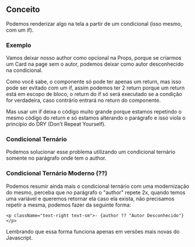 ## Conceito

Podemos renderizar algo na tela a partir de um condicional (isso mesmo, com um if).

### Exemplo

Vamos deixar nosso author como opcional na Props, porque se criarmos um Card na page sem o autor, podemos deixar como autor desconhecido na condicional.

Como você sabe, o componente só pode ter apenas um return, mas isso pode ser evitado com um if, assim podemos ter 2 return porque um return está em escopo de bloco, o return do if só será executado se a condição for verdadeira, caso contrário entrará no return do componente.

Mas usar um if deixa o código muito grande porque estamos repetindo o mesmo código do return e só estamos alterando o parágrafo e isso viola o princípio do DRY (Don't Repeat Yourself).

### Condicional Ternário

Podemos solucionar esse problema utilizando um condicional ternário somente no parágrafo onde tem o author.

### Condicional Ternário Moderno (??)

Podemos resumir ainda mais o condicional ternário com uma modernização do mesmo, perceba que no parágrafo o "author" repete 2x, quando temos uma variável e queremos retornar ela caso ela exista, não precisamos repetir a mesma, podemos fazer da seguinte forma:

```
<p className="text-right text-sm">- {author ?? "Autor Desconhecido"}</p>
```

Lembrando que essa forma funciona apenas em versões mais novas do Javascript.
